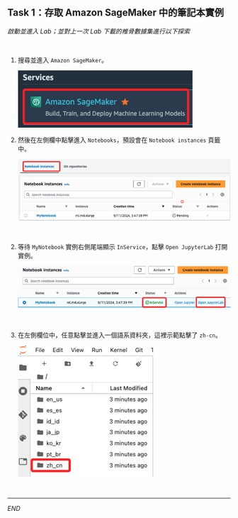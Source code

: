 ## Task 1：存取 Amazon SageMaker 中的筆記本實例

_啟動並進入 Lab；並對上一次 Lab 下載的椎骨數據集進行以下探索_

<br>

1. 搜尋並進入 `Amazon SageMaker`。

    ![](images/img_01.png)

2. 然後在左側欄中點擊進入 `Notebooks`，預設會在 `Notebook instances` 頁籤中。

    ![](images/img_02.png)

<br>

2. 等待 `MyNotebook` 實例右側尾端顯示 `InService`，點擊 `Open JupyterLab` 打開實例。

    ![](images/img_03.png)

<br>

3. 在左側欄位中，任意點擊並進入一個語系資料夾，這裡示範點擊了 `zh-cn`。

    ![](images/img_04.png)

<br>

___

_END_
